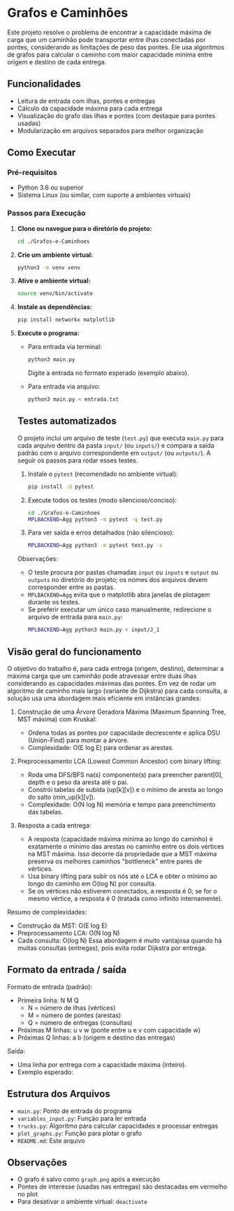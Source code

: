 # Grafos e Caminhões

Este projeto resolve o problema de encontrar a capacidade máxima de carga que um caminhão pode transportar entre ilhas conectadas por pontes, considerando as limitações de peso das pontes. Ele usa algoritmos de grafos para calcular o caminho com maior capacidade mínima entre origem e destino de cada entrega.

## Funcionalidades
- Leitura de entrada com ilhas, pontes e entregas
- Cálculo da capacidade máxima para cada entrega
- Visualização do grafo das ilhas e pontes (com destaque para pontes usadas)
- Modularização em arquivos separados para melhor organização

## Como Executar

### Pré-requisitos
- Python 3.6 ou superior
- Sistema Linux (ou similar, com suporte a ambientes virtuais)

### Passos para Execução

1. **Clone ou navegue para o diretório do projeto:**
   ```bash
   cd ./Grafos-e-Caminhoes
   ```

2. **Crie um ambiente virtual:**
   ```bash
   python3 -m venv venv
   ```

3. **Ative o ambiente virtual:**
   ```bash
   source venv/bin/activate
   ```

4. **Instale as dependências:**
   ```bash
   pip install networkx matplotlib
   ```

5. **Execute o programa:**
   - Para entrada via terminal:
     ```bash
     python3 main.py
     ```
     Digite a entrada no formato esperado (exemplo abaixo).

   - Para entrada via arquivo:
     ```bash
     python3 main.py < entrada.txt
     ```

   ## Testes automatizados

   O projeto inclui um arquivo de teste (`test.py`) que executa `main.py` para cada arquivo dentro da pasta `input/` (ou `inputs/`) e compara a saída padrão com o arquivo correspondente em `output/` (ou `outputs/`). A seguir os passos para rodar esses testes.

   1. Instale o `pytest` (recomendado no ambiente virtual):
      ```bash
      pip install -U pytest
      ```

   2. Execute todos os testes (modo silencioso/conciso):
      ```bash
      cd ./Grafos-e-Caminhoes
      MPLBACKEND=Agg python3 -m pytest -q test.py
      ```

   3. Para ver saída e erros detalhados (não silencioso):
      ```bash
      MPLBACKEND=Agg python3 -m pytest test.py -s
      ```

   Observações:
   - O teste procura por pastas chamadas `input` ou `inputs` e `output` ou `outputs` no diretório do projeto; os nomes dos arquivos devem corresponder entre as pastas.
   - `MPLBACKEND=Agg` evita que o matplotlib abra janelas de plotagem durante os testes.
   - Se preferir executar um único caso manualmente, redirecione o arquivo de entrada para `main.py`:
     ```bash
     MPLBACKEND=Agg python3 main.py < input/J_1
     ```


## Visão geral do funcionamento

O objetivo do trabalho é, para cada entrega (origem, destino), determinar a máxima carga que um caminhão pode atravessar entre duas ilhas considerando as capacidades máximas das pontes. Em vez de rodar um algoritmo de caminho mais largo (variante de Dijkstra) para cada consulta, a solução usa uma abordagem mais eficiente em instâncias grandes:

1. Construção de uma Árvore Geradora Máxima (Maximum Spanning Tree, MST máxima) com Kruskal:
   - Ordena todas as pontes por capacidade decrescente e aplica DSU (Union-Find) para montar a árvore.
   - Complexidade: O(E log E) para ordenar as arestas.

2. Preprocessamento LCA (Lowest Common Ancestor) com binary lifting:
   - Roda uma DFS/BFS na(s) componente(s) para preencher parent[0], depth e o peso da aresta até o pai.
   - Constrói tabelas de subida (up[k][v]) e o mínimo de aresta ao longo do salto (min_up[k][v]).
   - Complexidade: O(N log N) memória e tempo para preenchimento das tabelas.

3. Resposta a cada entrega:
   - A resposta (capacidade máxima mínima ao longo do caminho) é exatamente o mínimo das arestas no caminho entre os dois vértices na MST máxima. Isso decorre da propriedade que a MST máxima preserva os melhores caminhos "bottleneck" entre pares de vértices.
   - Usa binary lifting para subir os nós até o LCA e obter o mínimo ao longo do caminho em O(log N) por consulta.
   - Se os vértices não estiverem conectados, a resposta é 0; se for o mesmo vértice, a resposta é 0 (tratada como infinito internamente).

Resumo de complexidades:
- Construção da MST: O(E log E)
- Preprocessamento LCA: O(N log N)
- Cada consulta: O(log N)
Essa abordagem é muito vantajosa quando há muitas consultas (entregas), pois evita rodar Dijkstra por entrega.

## Formato da entrada / saída

Formato de entrada (padrão):
- Primeira linha: N M Q
  - N = número de ilhas (vértices)
  - M = número de pontes (arestas)
  - Q = número de entregas (consultas)
- Próximas M linhas: u v w (ponte entre u e v com capacidade w)
- Próximas Q linhas: a b (origem e destino das entregas)

Saída:
- Uma linha por entrega com a capacidade máxima (inteiro).
- Exemplo esperado:

## Estrutura dos Arquivos
- `main.py`: Ponto de entrada do programa
- `variables_input.py`: Função para ler entrada
- `trucks.py`: Algoritmo para calcular capacidades e processar entregas
- `plot_graphs.py`: Função para plotar o grafo
- `README.md`: Este arquivo

## Observações
- O grafo é salvo como `graph.png` após a execução
- Pontes de interesse (usadas nas entregas) são destacadas em vermelho no plot
- Para desativar o ambiente virtual: `deactivate`
</markdown>